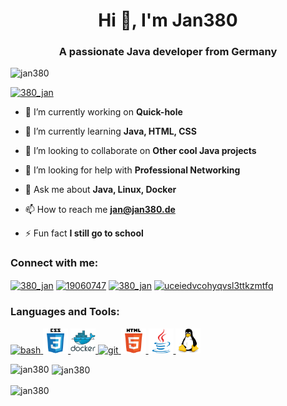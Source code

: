 <h1 align="center">Hi 👋, I'm Jan380</h1>
<h3 align="center">A passionate Java developer from Germany</h3>

<p align="left"> <img src="https://komarev.com/ghpvc/?username=jan380&label=Profile%20views&color=5cc2f2&style=flat" alt="jan380" /> </p>

<p align="left"> <a href="https://twitter.com/380_jan" target="blank"><img src="https://img.shields.io/twitter/follow/380_jan?logo=twitter&style=for-the-badge" alt="380_jan" /></a> </p>

- 🔭 I’m currently working on **Quick-hole**

- 🌱 I’m currently learning **Java, HTML, CSS**

- 👯 I’m looking to collaborate on **Other cool Java projects**

- 🤝 I’m looking for help with **Professional Networking**

- 💬 Ask me about **Java, Linux, Docker**

- 📫 How to reach me **jan@jan380.de**

- ⚡ Fun fact **I still go to school**

<h3 align="left">Connect with me:</h3>
<p align="left">
<a href="https://twitter.com/380_jan" target="blank"><img align="center" src="https://raw.githubusercontent.com/rahuldkjain/github-profile-readme-generator/master/src/images/icons/Social/twitter.svg" alt="380_jan" height="30" width="40" /></a>
<a href="https://stackoverflow.com/users/19060747" target="blank"><img align="center" src="https://raw.githubusercontent.com/rahuldkjain/github-profile-readme-generator/master/src/images/icons/Social/stack-overflow.svg" alt="19060747" height="30" width="40" /></a>
<a href="https://instagram.com/380_jan" target="blank"><img align="center" src="https://raw.githubusercontent.com/rahuldkjain/github-profile-readme-generator/master/src/images/icons/Social/instagram.svg" alt="380_jan" height="30" width="40" /></a>
<a href="https://www.youtube.com/c/uceiedvcohyqvsl3ttkzmtfq" target="blank"><img align="center" src="https://raw.githubusercontent.com/rahuldkjain/github-profile-readme-generator/master/src/images/icons/Social/youtube.svg" alt="uceiedvcohyqvsl3ttkzmtfq" height="30" width="40" /></a>
</p>

<h3 align="left">Languages and Tools:</h3>
<p align="left"> <a href="https://www.gnu.org/software/bash/" target="_blank" rel="noreferrer"> <img src="https://www.vectorlogo.zone/logos/gnu_bash/gnu_bash-icon.svg" alt="bash" width="40" height="40"/> </a> <a href="https://www.w3schools.com/css/" target="_blank" rel="noreferrer"> <img src="https://raw.githubusercontent.com/devicons/devicon/master/icons/css3/css3-original-wordmark.svg" alt="css3" width="40" height="40"/> </a> <a href="https://www.docker.com/" target="_blank" rel="noreferrer"> <img src="https://raw.githubusercontent.com/devicons/devicon/master/icons/docker/docker-original-wordmark.svg" alt="docker" width="40" height="40"/> </a> <a href="https://git-scm.com/" target="_blank" rel="noreferrer"> <img src="https://www.vectorlogo.zone/logos/git-scm/git-scm-icon.svg" alt="git" width="40" height="40"/> </a> <a href="https://www.w3.org/html/" target="_blank" rel="noreferrer"> <img src="https://raw.githubusercontent.com/devicons/devicon/master/icons/html5/html5-original-wordmark.svg" alt="html5" width="40" height="40"/> </a> <a href="https://www.java.com" target="_blank" rel="noreferrer"> <img src="https://raw.githubusercontent.com/devicons/devicon/master/icons/java/java-original.svg" alt="java" width="40" height="40"/> </a> <a href="https://www.linux.org/" target="_blank" rel="noreferrer"> <img src="https://raw.githubusercontent.com/devicons/devicon/master/icons/linux/linux-original.svg" alt="linux" width="40" height="40"/> </a> </p>

<p><img align="left" src="https://github-readme-stats.vercel.app/api/top-langs?username=jan380&show_icons=true&theme=tokyonight&title_color=191ba9&text_color=5cc2f2&bg_color=000000&locale=en&layout=compact" alt="jan380" /></p>

<p>&nbsp;<img align="center" src="https://github-readme-stats.vercel.app/api?username=jan380&show_icons=true&theme=tokyonight&title_color=191ba9&text_color=5cc2f2&bg_color=000000&locale=en" alt="jan380" /></p>

<p><img align="center" src="https://github-readme-streak-stats.herokuapp.com/?user=jan380&theme=dark" alt="jan380" /></p>
